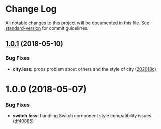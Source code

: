 # Change Log

All notable changes to this project will be documented in this file. See [standard-version](https://github.com/conventional-changelog/standard-version) for commit guidelines.

<a name="1.0.1"></a>
## [1.0.1](https://github.com/didi/pile-ui/compare/v1.0.0...v1.0.1) (2018-05-10)


### Bug Fixes

* **city.less:** props problem about others and the style of city ([202018c](https://github.com/didi/pile.js/commit/202018c))



<a name="1.0.0"></a>
# 1.0.0 (2018-05-07)


### Bug Fixes

* **switch.less:** handling Switch component style compatibility issues ([df40885](https://github.com/didi/pile.js/commit/df40885))
